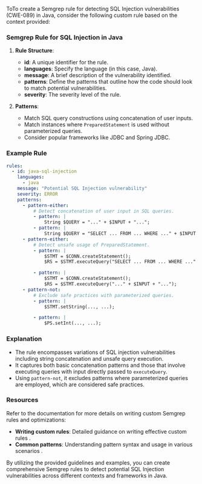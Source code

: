 ToTo create a Semgrep rule for detecting SQL Injection vulnerabilities (CWE-089) in Java, consider the following custom rule based on the context provided:

### Semgrep Rule for SQL Injection in Java

1. **Rule Structure**:
   - **id**: A unique identifier for the rule.
   - **languages**: Specify the language (in this case, Java).
   - **message**: A brief description of the vulnerability identified.
   - **patterns**: Define the patterns that outline how the code should look to match potential vulnerabilities.
   - **severity**: The severity level of the rule.

2. **Patterns**:
   - Match SQL query constructions using concatenation of user inputs.
   - Match instances where `PreparedStatement` is used without parameterized queries.
   - Consider popular frameworks like JDBC and Spring JDBC.

### Example Rule

```yaml
rules:
  - id: java-sql-injection
    languages:
      - java
    message: "Potential SQL Injection vulnerability"
    severity: ERROR
    patterns:
      - pattern-either:
          # Detect concatenation of user input in SQL queries.
          - pattern: |
              String $QUERY = "..." + $INPUT + "...";
          - pattern: |
              String $QUERY = "SELECT ... FROM ... WHERE ..." + $INPUT + "...";
      - pattern-either:
          # Detect unsafe usage of PreparedStatement.
          - pattern: |
              $STMT = $CONN.createStatement();
              $RS = $STMT.executeQuery("SELECT ... FROM ... WHERE ..." + $INPUT + "...");

          - pattern: |
              $STMT = $CONN.createStatement();
              $RS = $STMT.executeQuery("..." + $INPUT + "...");
      - pattern-not:
          # Exclude safe practices with parameterized queries.
          - pattern: |
              $STMT.setString(..., ...);

          - pattern: |
              $PS.setInt(..., ...);
```

### Explanation
- The rule encompasses variations of SQL injection vulnerabilities including string concatenation and unsafe query execution.
- It captures both basic concatenation patterns and those that involve executing queries with input directly passed to `executeQuery`.
- Using `pattern-not`, it excludes patterns where parameterized queries are employed, which are considered safe practices.

### Resources
Refer to the documentation for more details on writing custom Semgrep rules and optimizations:
- **Writing custom rules**: Detailed guidance on writing effective custom rules  .
- **Common patterns**: Understanding pattern syntax and usage in various scenarios     .

By utilizing the provided guidelines and examples, you can create comprehensive Semgrep rules to detect potential SQL Injection vulnerabilities across different contexts and frameworks in Java.